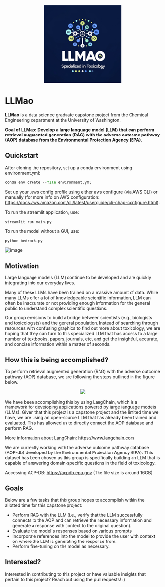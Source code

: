 <p align="center">
  <img src="https://github.com/BeckResearchLab/llmao/blob/main/docs/logo.png" width="250" height="250">
</p>

# LLMao

**LLMao** is a data science graduate capstone project from the Chemical Engineering department at the University of Washington. 

**Goal of LLMao: Develop a large language model (LLM) that can perform retrieval augmented generation (RAG) with the adverse outcome pathway (AOP) database from the Environmental Protection Agency (EPA).**

## Quickstart

After cloning the repository, set up a conda environment using environment.yml:
```python
conda env create --file environment.yml
```

Set up your .aws config profile using either aws configure (via AWS CLI) or manually (for more info on AWS configuration: https://docs.aws.amazon.com/cli/latest/userguide/cli-chap-configure.html). 

To run the streamlit application, use:

```python
streamlit run main.py
```

To run the model without a GUI, use:
```python
python bedrock.py
```

![image](https://github.com/BeckResearchLab/llmao/assets/86797031/4dcd3322-6d92-40b6-ae6f-1d4b30eb2983)

## Motivation

Large language models (LLM) continue to be developed and are quickly integrating into our everyday lives. 

Many of these LLMs have been trained on a massive amount of data. While many LLMs offer a lot of knowledgeable scientific information, LLM can often be inaccurate or not providing enough information for the general public to understand complex scientific questions. 

Our group envisions to build a bridge between scientists (e.g., biologists and toxicologists) and the general population. Instead of searching through resources with confusing graphics to find out more about toxicology, we are hoping that they can turn to this specialized LLM that has access to a large number of textbooks, papers, journals, etc, and get the insightful, accurate, and concise information within a matter of seconds. 

## How this is being accomplished? 

To perform retrieval augmented generation (RAG) with the adverse outcome pathway (AOP) database, we are following the steps outlined in the figure below.

<p align="center">
  <img src="https://github.com/BeckResearchLab/llmao/assets/155478918/7c64c8b2-8341-48a2-bf76-f8d6c6793165">
</p>

We have been accomplishing this by using LangChain, which is a framework for developing applications powered by large language models (LLMs). Given that this project is a capstone project and the limited time we have, we are using an open-source LLM that has already been trained and evaluated. This has allowed us to directly connect the AOP database and perform RAG.

More information about LangChain: https://www.langchain.com

We are currently working with the adverse outcome pathway database (AOP-db) developed by the Environmental Protection Agency (EPA). This dataset has been chosen as this group is specifically building an LLM that is capable of answering domain-specific questions in the field of toxicology. 

Accessing AOP-DB: https://aopdb.epa.gov (The file size is around 16GB)

## Goals

Below are a few tasks that this group hopes to accomplish within the allotted time for this capstone project:
* Perform RAG with the LLM (i.e., verify that the LLM successfully connects to the AOP and can retrieve the necessary information and generate a response with context to the original question).
* Evaluate the model's responses based on various prompts. 
* Incorporate references into the model to provide the user with context on where the LLM is generating the response from.
* Perform fine-tuning on the model as necessary.

## Interested?
Interested in contributing to this project or have valuable insights that pertain to this project? Reach out using the pull requests! :)

